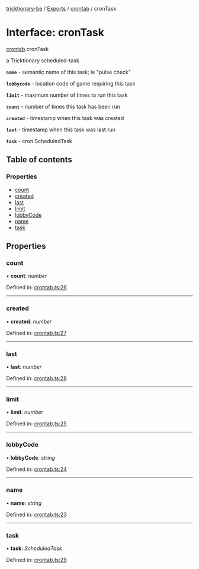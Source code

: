 [tricktionary-be](../README.md) / [Exports](../modules.md) / [crontab](../modules/crontab.md) / cronTask

# Interface: cronTask

[crontab](../modules/crontab.md).cronTask

a Tricktionary scheduled-task

**`name`** - semantic name of this task; ie "pulse check"

**`lobbycode`** - location code of game requiring this task

**`limit`** - maximum number of times to run this task

**`count`** - number of times this task has been run

**`created`** - timestamp when this task was created

**`last`** - timestamp when this task was last run

**`task`** - cron.ScheduledTask

## Table of contents

### Properties

- [count](crontab.crontask.md#count)
- [created](crontab.crontask.md#created)
- [last](crontab.crontask.md#last)
- [limit](crontab.crontask.md#limit)
- [lobbyCode](crontab.crontask.md#lobbycode)
- [name](crontab.crontask.md#name)
- [task](crontab.crontask.md#task)

## Properties

### count

• **count**: *number*

Defined in: [crontab.ts:26](https://github.com/story-squad/tricktionary-be/blob/14d7831/src/sockets/crontab.ts#L26)

___

### created

• **created**: *number*

Defined in: [crontab.ts:27](https://github.com/story-squad/tricktionary-be/blob/14d7831/src/sockets/crontab.ts#L27)

___

### last

• **last**: *number*

Defined in: [crontab.ts:28](https://github.com/story-squad/tricktionary-be/blob/14d7831/src/sockets/crontab.ts#L28)

___

### limit

• **limit**: *number*

Defined in: [crontab.ts:25](https://github.com/story-squad/tricktionary-be/blob/14d7831/src/sockets/crontab.ts#L25)

___

### lobbyCode

• **lobbyCode**: *string*

Defined in: [crontab.ts:24](https://github.com/story-squad/tricktionary-be/blob/14d7831/src/sockets/crontab.ts#L24)

___

### name

• **name**: *string*

Defined in: [crontab.ts:23](https://github.com/story-squad/tricktionary-be/blob/14d7831/src/sockets/crontab.ts#L23)

___

### task

• **task**: *ScheduledTask*

Defined in: [crontab.ts:29](https://github.com/story-squad/tricktionary-be/blob/14d7831/src/sockets/crontab.ts#L29)
